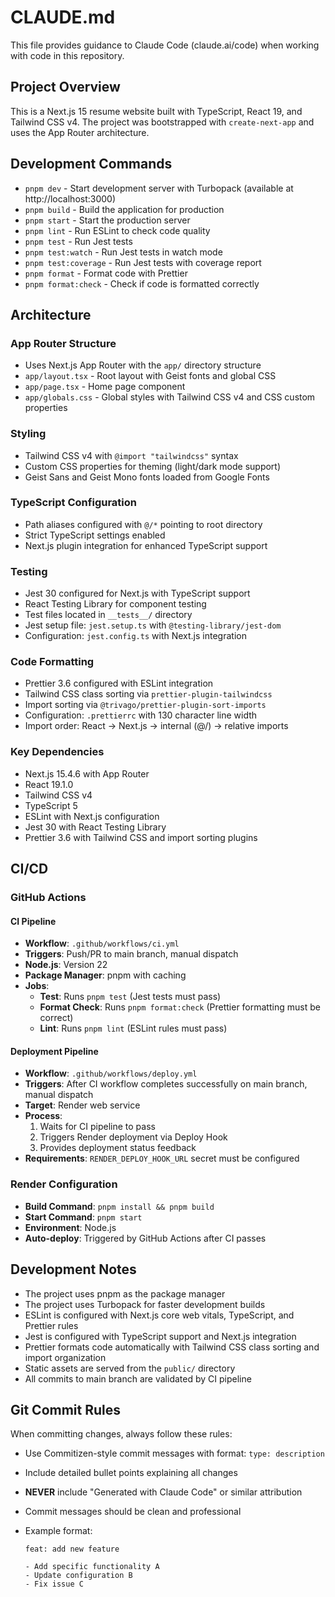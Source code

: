 # CLAUDE.md

This file provides guidance to Claude Code (claude.ai/code) when working with code in this repository.

## Project Overview

This is a Next.js 15 resume website built with TypeScript, React 19, and Tailwind CSS v4. The project was bootstrapped with `create-next-app` and uses the App Router architecture.

## Development Commands

- `pnpm dev` - Start development server with Turbopack (available at http://localhost:3000)
- `pnpm build` - Build the application for production
- `pnpm start` - Start the production server
- `pnpm lint` - Run ESLint to check code quality
- `pnpm test` - Run Jest tests
- `pnpm test:watch` - Run Jest tests in watch mode
- `pnpm test:coverage` - Run Jest tests with coverage report
- `pnpm format` - Format code with Prettier
- `pnpm format:check` - Check if code is formatted correctly

## Architecture

### App Router Structure

- Uses Next.js App Router with the `app/` directory structure
- `app/layout.tsx` - Root layout with Geist fonts and global CSS
- `app/page.tsx` - Home page component
- `app/globals.css` - Global styles with Tailwind CSS v4 and CSS custom properties

### Styling

- Tailwind CSS v4 with `@import "tailwindcss"` syntax
- Custom CSS properties for theming (light/dark mode support)
- Geist Sans and Geist Mono fonts loaded from Google Fonts

### TypeScript Configuration

- Path aliases configured with `@/*` pointing to root directory
- Strict TypeScript settings enabled
- Next.js plugin integration for enhanced TypeScript support

### Testing

- Jest 30 configured for Next.js with TypeScript support
- React Testing Library for component testing
- Test files located in `__tests__/` directory
- Jest setup file: `jest.setup.ts` with `@testing-library/jest-dom`
- Configuration: `jest.config.ts` with Next.js integration

### Code Formatting

- Prettier 3.6 configured with ESLint integration
- Tailwind CSS class sorting via `prettier-plugin-tailwindcss`
- Import sorting via `@trivago/prettier-plugin-sort-imports`
- Configuration: `.prettierrc` with 130 character line width
- Import order: React → Next.js → internal (@/) → relative imports

### Key Dependencies

- Next.js 15.4.6 with App Router
- React 19.1.0
- Tailwind CSS v4
- TypeScript 5
- ESLint with Next.js configuration
- Jest 30 with React Testing Library
- Prettier 3.6 with Tailwind CSS and import sorting plugins

## CI/CD

### GitHub Actions

#### CI Pipeline
- **Workflow**: `.github/workflows/ci.yml`
- **Triggers**: Push/PR to main branch, manual dispatch
- **Node.js**: Version 22
- **Package Manager**: pnpm with caching
- **Jobs**:
  - **Test**: Runs `pnpm test` (Jest tests must pass)
  - **Format Check**: Runs `pnpm format:check` (Prettier formatting must be correct)
  - **Lint**: Runs `pnpm lint` (ESLint rules must pass)

#### Deployment Pipeline
- **Workflow**: `.github/workflows/deploy.yml`
- **Triggers**: After CI workflow completes successfully on main branch, manual dispatch
- **Target**: Render web service
- **Process**:
  1. Waits for CI pipeline to pass
  2. Triggers Render deployment via Deploy Hook
  3. Provides deployment status feedback
- **Requirements**: `RENDER_DEPLOY_HOOK_URL` secret must be configured

### Render Configuration
- **Build Command**: `pnpm install && pnpm build`
- **Start Command**: `pnpm start`
- **Environment**: Node.js
- **Auto-deploy**: Triggered by GitHub Actions after CI passes

## Development Notes

- The project uses pnpm as the package manager
- The project uses Turbopack for faster development builds
- ESLint is configured with Next.js core web vitals, TypeScript, and Prettier rules
- Jest is configured with TypeScript support and Next.js integration
- Prettier formats code automatically with Tailwind CSS class sorting and import organization
- Static assets are served from the `public/` directory
- All commits to main branch are validated by CI pipeline

## Git Commit Rules

When committing changes, always follow these rules:

- Use Commitizen-style commit messages with format: `type: description`
- Include detailed bullet points explaining all changes
- **NEVER** include "Generated with Claude Code" or similar attribution
- Commit messages should be clean and professional
- Example format:

  ```
  feat: add new feature

  - Add specific functionality A
  - Update configuration B
  - Fix issue C
  ```

